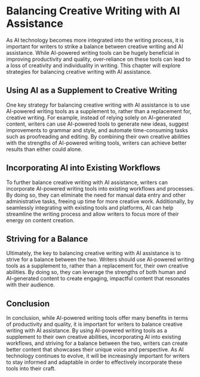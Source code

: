 Balancing Creative Writing with AI Assistance
================================================================================================

As AI technology becomes more integrated into the writing process, it is important for writers to strike a balance between creative writing and AI assistance. While AI-powered writing tools can be hugely beneficial in improving productivity and quality, over-reliance on these tools can lead to a loss of creativity and individuality in writing. This chapter will explore strategies for balancing creative writing with AI assistance.

Using AI as a Supplement to Creative Writing
--------------------------------------------

One key strategy for balancing creative writing with AI assistance is to use AI-powered writing tools as a supplement to, rather than a replacement for, creative writing. For example, instead of relying solely on AI-generated content, writers can use AI-powered tools to generate new ideas, suggest improvements to grammar and style, and automate time-consuming tasks such as proofreading and editing. By combining their own creative abilities with the strengths of AI-powered writing tools, writers can achieve better results than either could alone.

Incorporating AI into Existing Workflows
----------------------------------------

To further balance creative writing with AI assistance, writers can incorporate AI-powered writing tools into existing workflows and processes. By doing so, they can eliminate the need for manual data entry and other administrative tasks, freeing up time for more creative work. Additionally, by seamlessly integrating with existing tools and platforms, AI can help streamline the writing process and allow writers to focus more of their energy on content creation.

Striving for a Balance
----------------------

Ultimately, the key to balancing creative writing with AI assistance is to strive for a balance between the two. Writers should use AI-powered writing tools as a supplement to, rather than a replacement for, their own creative abilities. By doing so, they can leverage the strengths of both human and AI-generated content to create engaging, impactful content that resonates with their audience.

Conclusion
----------

In conclusion, while AI-powered writing tools offer many benefits in terms of productivity and quality, it is important for writers to balance creative writing with AI assistance. By using AI-powered writing tools as a supplement to their own creative abilities, incorporating AI into existing workflows, and striving for a balance between the two, writers can create better content that showcases their unique voice and perspective. As AI technology continues to evolve, it will be increasingly important for writers to stay informed and adaptable in order to effectively incorporate these tools into their craft.
